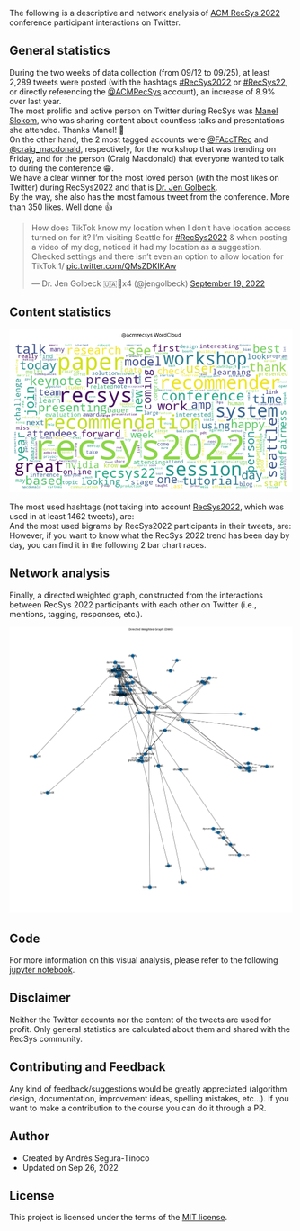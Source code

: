 The following is a descriptive and network analysis of <a href="https://recsys.acm.org/recsys22/" target="_blank">ACM RecSys 2022</a> conference participant interactions on Twitter.

## General statistics

<div>
  During the two weeks of data collection (from 09/12 to 09/25), at least 2,289 tweets were posted (with the hashtags <a href="https://twitter.com/hashtag/recsys2022" target="_blank">#RecSys2022</a> or <a href="https://twitter.com/hashtag/recsys22" target="_blank">#RecSys22</a>, or directly referencing the <a href="https://twitter.com/ACMRecSys" target="_blank">@ACMRecSys</a> account), an increase of 8.9% over last year.

  <div class="flourish-embed flourish-chart" data-src="visualisation/11289748"><script src="https://public.flourish.studio/resources/embed.js"></script></div>
</div>

<div>
  The most prolific and active person on Twitter during RecSys was <a href="https://twitter.com/ManelSlokom" target="_blank">Manel Slokom</a>, who was sharing content about countless talks and presentations she attended. Thanks Manel! &#128079;

  <div class="flourish-embed flourish-hierarchy" data-src="visualisation/11246295"><script src="https://public.flourish.studio/resources/embed.js"></script></div>
</div>

<div>
  On the other hand, the 2 most tagged accounts were <a href="https://twitter.com/FAccTRec" target="_blank">@FAccTRec</a> and <a href="https://twitter.com/craig_macdonald" target="_blank">@craig_macdonald</a>, respectively, for the workshop that was trending on Friday, and for the person (Craig Macdonald) that everyone wanted to talk to during the conference &#128513;.

  <div class="flourish-embed flourish-hierarchy" data-src="visualisation/11270475"><script src="https://public.flourish.studio/resources/embed.js"></script></div>
</div>

<div>
  We have a clear winner for the most loved person (with the most likes on Twitter) during RecSys2022 and that is <a href="https://twitter.com/jengolbeck" target="_blank">Dr. Jen Golbeck</a>.

  <div class="flourish-embed flourish-hierarchy" data-src="visualisation/11270705"><script src="https://public.flourish.studio/resources/embed.js"></script></div>
</div>

<div>
  By the way, she also has the most famous tweet from the conference. More than 350 likes. Well done &#128077;

  <blockquote class="twitter-tweet" data-lang="en"><p lang="en" dir="ltr">How does TikTok know my location when I don’t have location access turned on for it? I’m visiting Seattle for <a href="https://twitter.com/hashtag/RecSys2022?src=hash&amp;ref_src=twsrc%5Etfw">#RecSys2022</a> &amp; when posting a video of my dog, noticed it had my location as a suggestion. Checked settings and there isn’t even an option to allow location for TikTok 1/ <a href="https://t.co/QMsZDKIKAw">pic.twitter.com/QMsZDKIKAw</a></p>&mdash; Dr. Jen Golbeck 🇺🇦💉x4 (@jengolbeck) <a href="https://twitter.com/jengolbeck/status/1571870127284719616?ref_src=twsrc%5Etfw">September 19, 2022</a></blockquote> <script async src="https://platform.twitter.com/widgets.js" charset="utf-8"></script>
</div>

## Content statistics

![WordCloud](https://raw.githubusercontent.com/ansegura7/recsys-tweet-analysis/master/img/wordcloud.png)

<div>
  The most used hashtags (not taking into account <a href="https://twitter.com/hashtag/recsys2022" target="_blank">RecSys2022</a>, which was used in at least 1462 tweets), are:

  <div class="flourish-embed flourish-hierarchy" data-src="visualisation/11289912"><script src="https://public.flourish.studio/resources/embed.js"></script></div>
</div>

<div>
  And the most used bigrams by RecSys2022 participants in their tweets, are:

  <div class="flourish-embed flourish-hierarchy" data-src="visualisation/11289942"><script src="https://public.flourish.studio/resources/embed.js"></script></div>
</div>

<div>
  However, if you want to know what the RecSys 2022 trend has been day by day, you can find it in the following 2 bar chart races.

  <div class="flourish-embed flourish-bar-chart-race" data-src="visualisation/11258635"><script src="https://public.flourish.studio/resources/embed.js"></script></div>

  <div class="flourish-embed flourish-bar-chart-race" data-src="visualisation/11260610"><script src="https://public.flourish.studio/resources/embed.js"></script></div>
</div>

## Network analysis

Finally, a directed weighted graph, constructed from the interactions between RecSys 2022 participants with each other on Twitter (i.e., mentions, tagging, responses, etc.).

![WordCloud](https://raw.githubusercontent.com/ansegura7/recsys-tweet-analysis/master/img/graph.png)

## Code
For more information on this visual analysis, please refer to the following <a href="https://ansegura7.github.io/recsys-tweet-analysis/analysis/AccountAnalytics.html" >jupyter notebook</a>.

## Disclaimer
Neither the Twitter accounts nor the content of the tweets are used for profit. Only general statistics are calculated about them and shared with the RecSys community.

## Contributing and Feedback
Any kind of feedback/suggestions would be greatly appreciated (algorithm design, documentation, improvement ideas, spelling mistakes, etc...). If you want to make a contribution to the course you can do it through a PR.

## Author
- Created by Andrés Segura-Tinoco
- Updated on Sep 26, 2022

## License
This project is licensed under the terms of the <a href="https://github.com/ansegura7/recsys-tweet-analysis/blob/main/LICENSE">MIT license</a>.
